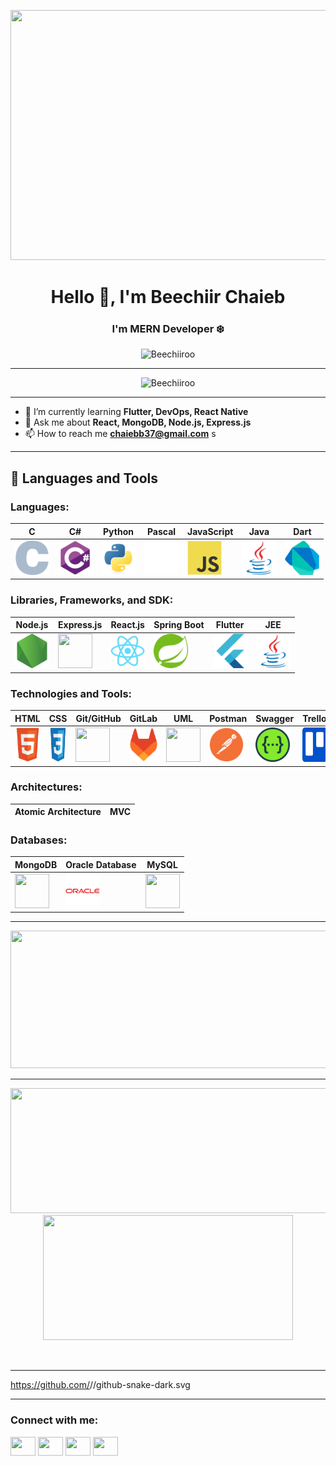 <p align="center">
<img src="https://repository-images.githubusercontent.com/588181932/e36ec678-7984-4cdd-8e4c-a3932772ff8e" height="400" width="1100" />
</p>

<h1 align="center">Hello 👋, I'm Beechiir Chaieb</h1>
<h3 align="center">I'm MERN Developer ❄️ </h3>

<p align="center"> 
  <img src="https://komarev.com/ghpvc/?username=Beechiiroo&label=Profile%20views&color=0e75b6&style=flat" alt="Beechiiroo" /> 
</p>

---

<div align="center">
  <img src="https://github-profile-trophy.vercel.app/?username=Beechiiroo&theme=gruvbox" alt="Beechiiroo" />
</div>

---

- 🌱 I’m currently learning **Flutter, DevOps, React Native**  
- 💬 Ask me about **React, MongoDB, Node.js, Express.js**  
- 📫 How to reach me **chaiebb37@gmail.com**  s


---

## 🚀 Languages and Tools

### Languages:
| C | C# | Python | Pascal | JavaScript | Java | Dart |
|----------|----------|----------|----------|----------|----------|----------|
| <img src="https://github.com/devicons/devicon/blob/master/icons/c/c-original.svg" width="55" height="55"/> | <img src="https://github.com/devicons/devicon/blob/master/icons/csharp/csharp-original.svg" width="55" height="55"/> | <img src="https://github.com/devicons/devicon/blob/master/icons/python/python-original.svg" width="55" height="55"/> | <img src="https://github.com/devicons/devicon/blob/master/icons/pascal/pascal-original.svg" width="55" height="55"/> | <img src="https://github.com/devicons/devicon/blob/master/icons/javascript/javascript-original.svg" width="55" height="55"/> | <img src="https://github.com/devicons/devicon/blob/master/icons/java/java-original.svg" width="55" height="55"/> | <img src="https://github.com/devicons/devicon/blob/master/icons/dart/dart-original.svg" width="55" height="55"/> |

### Libraries, Frameworks, and SDK:
| Node.js | Express.js | React.js | Spring Boot | Flutter | JEE |
|----------|----------|----------|----------|----------|----------|
| <img src="https://github.com/devicons/devicon/blob/master/icons/nodejs/nodejs-original.svg" width="55" height="55"/> | <img src="https://www.factfc.com/wp-content/uploads/2024/04/express-js.png" width="55" height="55"/> | <img src="https://github.com/devicons/devicon/blob/master/icons/react/react-original.svg" width="55" height="55"/> | <img src="https://github.com/devicons/devicon/blob/master/icons/spring/spring-original.svg" width="55" height="55"/> | <img src="https://github.com/devicons/devicon/blob/master/icons/flutter/flutter-original.svg" width="55" height="55"/> | <img src="https://github.com/devicons/devicon/blob/master/icons/java/java-original.svg" width="55" height="55"/> |

### Technologies and Tools:
| HTML | CSS | Git/GitHub | GitLab | UML | Postman | Swagger | Trello | Dreamweaver | FrontPage | Figma |
|----------|----------|----------|----------|----------|----------|----------|----------|----------|----------|----------|
| <img src="https://github.com/devicons/devicon/blob/master/icons/html5/html5-original.svg" width="55" height="55"/> | <img src="https://github.com/devicons/devicon/blob/master/icons/css3/css3-original.svg" width="55" height="55"/> | <img src="https://user-images.githubusercontent.com/74038190/212257468-1e9a91f1-b626-4baa-b15d-5c385dfa7ed2.gif" width="55" height="55"/> | <img src="https://github.com/devicons/devicon/blob/master/icons/gitlab/gitlab-original.svg" width="55" height="55"/> | <img src="https://upload.wikimedia.org/wikipedia/commons/d/d5/UML_logo.svg" width="55" height="55"/> | <img src="https://github.com/devicons/devicon/blob/master/icons/postman/postman-original.svg" width="55" height="55"/> | <img src="https://github.com/devicons/devicon/blob/master/icons/swagger/swagger-original.svg" width="55" height="55"/> | <img src="https://github.com/devicons/devicon/blob/master/icons/trello/trello-plain.svg" width="55" height="55"/> | <img src="https://github.com/devicons/devicon/blob/master/icons/dreamweaver/dreamweaver-original.svg" width="55" height="55"/> | <img src="https://upload.wikimedia.org/wikipedia/commons/thumb/f/fc/Microsoft_Office_FrontPage_%282000–03%29.svg/180px-Microsoft_Office_FrontPage_%282000–03%29.svg.png" width="55" height="55"/> | <img src="https://github.com/devicons/devicon/blob/master/icons/figma/figma-original.svg" width="55" height="55"/> |

### Architectures:
| Atomic Architecture | MVC |
|----------|----------|

### Databases:
| MongoDB | Oracle Database | MySQL |
|----------|----------|----------|
| <img src="https://github.com/Anmol-Baranwal/Cool-GIFs-For-GitHub/assets/74038190/398b19b1-9aae-4c1f-8bc0-d172a2c08d68" width="55" height="55"> | <img src="https://github.com/devicons/devicon/blob/master/icons/oracle/oracle-original.svg" width="55" height="55"/> | <img src="https://static.cdnlogo.com/logos/m/91/mysql.svg" width="55" height="55"/> |

---

<p align="center">
  <img width="800" height="220" src="https://streak-stats.demolab.com?user=Beechiiroo&theme=highcontrast&hide_border=true&border_radius=5&card_width=800">
</p>

---

<p align="center">
  <img width="600" height="200" src="https://github-readme-stats.vercel.app/api?username=Beechiiroo&show_icons=true&theme=vision-friendly-dark">
  <img width="400" height="200" src="https://github-readme-stats.vercel.app/api/top-langs/?username=Beechiiroo&size_weight=0.0005&count_weight=0.3&layout=compact&theme=vision-friendly-dark">
</p>

<div id="header" align="center">
  <img src="https://komarev.com/ghpvc/?username=Beechiiroo&style=for-the-badge&color=orange" alt=""/>
</div>

---

https://github.com/<USERNAME>/<USERNAME>/github-snake-dark.svg

---

<h3 align="left">Connect with me:</h3>
<p align="left">
<a href="https://www.linkedin.com/in/bechir-chaieb" target="blank"><img align="center" src="https://raw.githubusercontent.com/rahuldkjain/github-profile-readme-generator/master/src/images/icons/Social/linked-in-alt.svg" height="30" width="40" /></a>
<a href="https://fb.com/bechir.chaieb" target="blank"><img align="center" src="https://raw.githubusercontent.com/rahuldkjain/github-profile-readme-generator/master/src/images/icons/Social/facebook.svg" height="30" width="40" /></a>
<a href="https://instagram.com/beechiiroo" target="blank"><img align="center" src="https://raw.githubusercontent.com/rahuldkjain/github-profile-readme-generator/master/src/images/icons/Social/instagram.svg" height="30" width="40" /></a>
<a href="https://discord.gg/yourdiscordlink" target="blank"><img align="center" src="https://raw.githubusercontent.com/rahuldkjain/github-profile-readme-generator/master/src/images/icons/Social/discord.svg" height="30" width="40" /></a>
</p>
